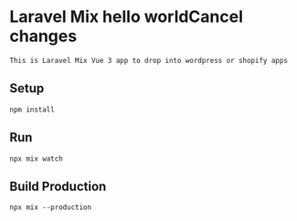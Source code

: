 # Laravel Mix hello worldCancel changes
`This is Laravel Mix Vue 3 app to drop into wordpress or shopify apps`
## Setup
`npm install`

## Run
`npx mix watch`

## Build Production
`npx mix --production`
